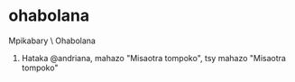 # ohabolana
Mpikabary \ Ohabolana

1. Hataka @andriana, mahazo "Misaotra tompoko", tsy mahazo "Misaotra tompoko"
